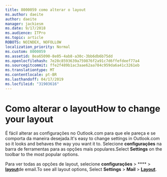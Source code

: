 ```yaml
---
title: 8000059 como alterar o layout
ms.author: daeite
author: daeite
manager: jackiesm
ms.date: 9/17/2018
ms.audience: ITPro
ms.topic: article
ROBOTS: NOINDEX, NOFOLLOW
localization_priority: Normal
ms.custom: 8000059
ms.assetid: 8ea65090-8e05-4ab8-a30c-3bb6db6b75dd
ms.openlocfilehash: 7e28c8593639a759876f2a91c7d6ffefdeef77a4
ms.sourcegitcommit: ffe2f489b1ac3aae62aa784c959da6a41c3261eb
ms.translationtype: MT
ms.contentlocale: pt-BR
ms.lasthandoff: 04/17/2019
ms.locfileid: "31903616"
---
```

# <a name="how-to-change-your-layout"></a><span data-ttu-id="0dd46-102">Como alterar o layout</span><span class="sxs-lookup"><span data-stu-id="0dd46-102">How to change your layout</span></span>

<span data-ttu-id="0dd46-103">É fácil alterar as configurações no Outlook.com para que ele pareça e se comporta da maneira desejada.</span><span class="sxs-lookup"><span data-stu-id="0dd46-103">It's easy to change settings in Outlook.com so it looks and behaves the way you want it to.</span></span> <span data-ttu-id="0dd46-104">Selecione **configurações** na barra de ferramentas para as opções mais populares.</span><span class="sxs-lookup"><span data-stu-id="0dd46-104">Select **Settings** on the toolbar to the most popular options.</span></span> 

<span data-ttu-id="0dd46-105">Para ver todas as opções de layout, selecione **configurações** > \*\*\*\* > [**layout**](https://outlook.live.com/mail/options/mail/layout)de email.</span><span class="sxs-lookup"><span data-stu-id="0dd46-105">To see all layout options, Select **Settings** > **Mail** > [**Layout**](https://outlook.live.com/mail/options/mail/layout).</span></span> 
  

